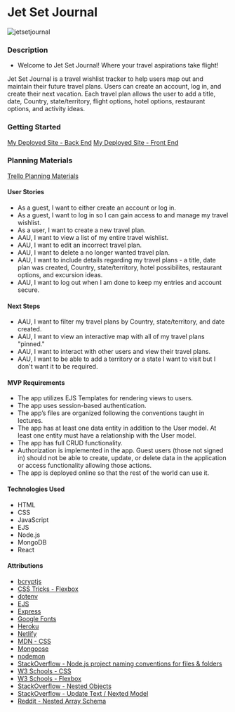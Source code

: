 # Jet Set Journal
![jetsetjournal](https://github.com/user-attachments/assets/788ecaa3-d62d-47b8-af1e-6e0de275db1b)


### Description
* Welcome to Jet Set Journal!
Where your travel aspirations take flight!

Jet Set Journal is a travel wishlist tracker to help users map out and maintain their future travel plans. Users can create an account, log in, and create their next vacation. Each travel plan allows the user to add a title, date, Country, state/territory, flight options, hotel options, restaurant options, and activity ideas.
  
### Getting Started
[My Deployed Site - Back End](https://jetsetjournal-be-09e2ae2381a7.herokuapp.com/)
[My Deployed Site - Front End](https://jetsetjournal.netlify.app/)

### Planning Materials
[Trello Planning Materials](https://trello.com/b/DOWwSkPa/unit-3-project-planning-jet-set-journal)

#### User Stories
* As a guest, I want to either create an account or log in.
* As a guest, I want to log in so I can gain access to and manage my travel wishlist.
* As a user, I want to create a new travel plan.
* AAU, I want to view a list of my entire travel wishlist.
* AAU, I want to edit an incorrect travel plan.
* AAU, I want to delete a no longer wanted travel plan.
* AAU, I want to include details regarding my travel plans - a title, date plan was created, Country, state/territory, hotel possibilites, restaurant options, and excursion ideas.
* AAU, I want to log out when I am done to keep my entries and account secure.

#### Next Steps
* AAU, I want to filter my travel plans by Country, state/territory, and date created.
* AAU, I want to view an interactive map with all of my travel plans "pinned."
* AAU, I want to interact with other users and view their travel plans.
* AAU, I want to be able to add a territory or a state I want to visit but I don't want it to be required.

#### MVP Requirements
* The app utilizes EJS Templates for rendering views to users.
* The app uses session-based authentication.
* The app’s files are organized following the conventions taught in lectures.
* The app has at least one data entity in addition to the User model. At least one entity must have a relationship with the User model.
* The app has full CRUD functionality.
* Authorization is implemented in the app. Guest users (those not signed in) should not be able to create, update, or delete data in the application or access functionality allowing those actions.
* The app is deployed online so that the rest of the world can use it.

#### Technologies Used
* HTML
* CSS
* JavaScript
* EJS
* Node.js
* MongoDB
* React

#### Attributions
* [bcryptjs](https://www.npmjs.com/package/bcryptjs)
* [CSS Tricks - Flexbox](https://css-tricks.com/snippets/css/a-guide-to-flexbox/)
* [dotenv](https://www.npmjs.com/package/dotenv)
* [EJS](https://ejs.co/)
* [Express](https://expressjs.com/)
* [Google Fonts](https://fonts.google.com/)
* [Heroku](heroku.com)
* [Netlify](app.netlify.com)
* [MDN - CSS](https://developer.mozilla.org/en-US/docs/Web/CSS)
* [Mongoose](https://mongoosejs.com/)
* [nodemon](https://www.npmjs.com/package/nodemon)
* [StackOverflow - Node.js project naming conventions for files & folders](https://stackoverflow.com/questions/18927298/node-js-project-naming-conventions-for-files-folders)
* [W3 Schools - CSS](https://www.w3schools.com/cssref/)
* [W3 Schools - Flexbox](https://www.w3schools.com/css/css3_flexbox.asp)
* [StackOverflow - Nested Objects](https://stackoverflow.com/questions/59193168/how-to-delete-an-nested-object-based-on-its-objectid)
* [StackOverflow - Update Text / Nexted Model](https://stackoverflow.com/questions/69778224/how-to-update-a-text-within-a-nested-model-mern-stack)
* [Reddit - Nested Array Schema](https://www.reddit.com/r/mongodb/comments/uhugoa/update_nested_array_schema/)
